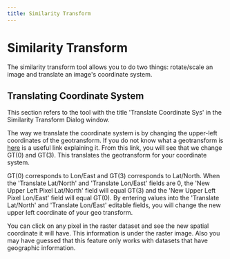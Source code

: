 ```yaml
---
title: Similarity Transform
---
```


# Similarity Transform

The similarity transform tool allows you to do two things: rotate/scale an image and translate an image's coordinate system. 

## Translating Coordinate System

This section refers to the tool with the title 'Translate Coordinate Sys' in the Similarity Transform Dialog window.

The way we translate the coordinate system is by changing the upper-left coordinates of 
the geotransform. If you do not know what a geotransform is [here](https://gdal.org/en/stable/tutorials/geotransforms_tut.html) is a useful link explaining it. From this link, you will see that we change GT(0) and GT(3). This translates the geotransform for your coordinate system.

GT(0) corresponds to Lon/East and GT(3) corresponds to Lat/North. When the 'Translate Lat/North' and 'Translate Lon/East' fields are 0, the 'New Upper Left Pixel Lat/North' field will equal GT(3) and the 'New Upper Left Pixel Lon/East' field will equal GT(0). By entering values into the 'Translate Lat/North' and 'Translate Lon/East' editable fields, you will change the new upper left coordinate of your geo transform.

You can click on any pixel in the raster dataset and see the new spatial coordinate it will have. This information is under the raster image. Also you may have guessed that this feature only works with datasets that have geographic information.
